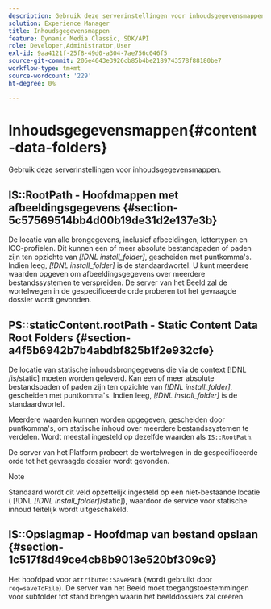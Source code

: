 ```yaml
---
description: Gebruik deze serverinstellingen voor inhoudsgegevensmappen.
solution: Experience Manager
title: Inhoudsgegevensmappen
feature: Dynamic Media Classic, SDK/API
role: Developer,Administrator,User
exl-id: 9aa4121f-25f8-49d0-a304-7ae756c046f5
source-git-commit: 206e4643e3926cb85b4be2189743578f88180be7
workflow-type: tm+mt
source-wordcount: '229'
ht-degree: 0%

---
```


# Inhoudsgegevensmappen{#content-data-folders}

Gebruik deze serverinstellingen voor inhoudsgegevensmappen.

## IS::RootPath - Hoofdmappen met afbeeldingsgegevens {#section-5c57569514bb4d00b19de31d2e137e3b}

De locatie van alle brongegevens, inclusief afbeeldingen, lettertypen en ICC-profielen. Dit kunnen een of meer absolute bestandspaden of paden zijn ten opzichte van *[!DNL install_folder]*, gescheiden met puntkomma&#39;s. Indien leeg, *[!DNL install_folder]* is de standaardwortel. U kunt meerdere waarden opgeven om afbeeldingsgegevens over meerdere bestandssystemen te verspreiden. De server van het Beeld zal de wortelwegen in de gespecificeerde orde proberen tot het gevraagde dossier wordt gevonden.

## PS::staticContent.rootPath - Static Content Data Root Folders {#section-a4f5b6942b7b4abdbf825b1f2e932cfe}

De locatie van statische inhoudsbrongegevens die via de context [!DNL /is/static] moeten worden geleverd. Kan een of meer absolute bestandspaden of paden zijn ten opzichte van *[!DNL install_folder]*, gescheiden met puntkomma&#39;s. Indien leeg, *[!DNL install_folder]* is de standaardwortel.

Meerdere waarden kunnen worden opgegeven, gescheiden door puntkomma&#39;s, om statische inhoud over meerdere bestandssystemen te verdelen. Wordt meestal ingesteld op dezelfde waarden als `IS::RootPath`.

De server van het Platform probeert de wortelwegen in de gespecificeerde orde tot het gevraagde dossier wordt gevonden.

>[!NOTE]
>
>Standaard wordt dit veld opzettelijk ingesteld op een niet-bestaande locatie ( [!DNL *[!DNL install_folder]*/static]), waardoor de service voor statische inhoud feitelijk wordt uitgeschakeld.

## IS::Opslagmap - Hoofdmap van bestand opslaan {#section-1c517f8d49ce4cb8b9013e520bf309c9}

Het hoofdpad voor `attribute::SavePath` (wordt gebruikt door `req=saveToFile`). De server van het Beeld moet toegangstoestemmingen voor subfolder tot stand brengen waarin het beelddossiers zal creëren.
